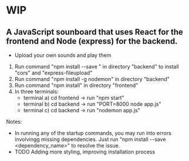 <h1>WIP</h1>
<h2>A JavaScript sounboard that uses React for the frontend and Node (express) for the backend.</h2>

- Upload your own sounds and play them
1. Run command "npm install --save <package>" in directory "backend" to install "cors" and "express-fileupload"
2. Run command "npm install -g nodemon" in directory "backend"
3. Run command "npm install" in directory "frontend"
4. In three terminals: <br/>
    - terminal a) cd frontend -> run "npm start" <br/>
    - terminal b) cd backend -> run "PORT=8000 node app.js" <br/>
    - terminal c) cd backend -> run "nodemon app.js" <br/>



Notes:
- In running any of the startup commands, you may run into errors involvingg missing dependencies. Just run "npm install --save <dependency_name>" to resolve the issue.
- TODO Adding more styling, improving installation process

